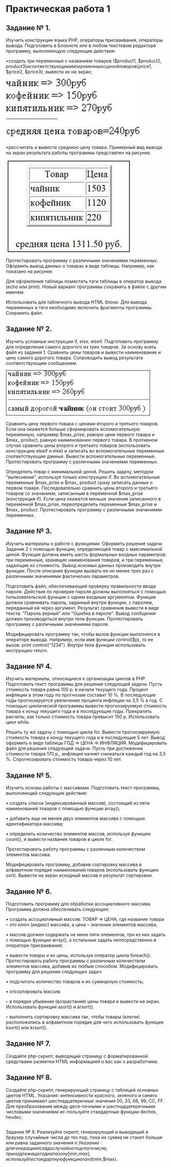 # Практическая работа 1
## Задание № 1. 

Изучить конструкции языка PHP, операторы присваивания, операторы вывода. Подготовить в Блокноте или в любом текстовом редакторе программу, выполняющую следующие действия:

•создать три переменные с названием товаров ($product1, $product2, $product3) и соответствующие им переменные с ценой товаров ($price1, $price2, $price3), вывести их на экран;

![p1](img/p1.jpg)

•рассчитать и вывести среднюю цену товара.
Примерный вид вывода на экран результата работы программы представлен на рисунке.

![p2](img/p2.jpg)

Протестировать программу с различными значениями переменных.
Оформить вывод данных о товарах в виде таблицы. Например, как показано на рисунке.

Для оформления таблицы поместить тэги таблицы в оператор вывода (echo или print). Новый вариант программы сохранить в файле с другим именем.

Использовать для табличного вывода HTML блоки. Для вывода переменных в тэги необходимо включить фрагменты программы. Сохранить файл.

## Задание № 2. 

Изучить условные инструкции if, else, elseif. Подготовить программу для определения самого дорогого из трех товаров. За основу взять файл из задания 1. Сравнить цены товаров и вывести наименование и цену самого дорогого товара. Сопроводить вывод результата соответствующим сообщением.

![p3](img/p3.jpg)

Сравнить цену первого товара с ценами второго и третьего товаров. Если она окажется больше сформировать вспомогательную переменную, например $max_prise, равную цене первого товара и $max_ product, равную наименованию первого товара. В противном случае сравнить цены второго и третьего товаров (использовать конструкцию elseif и else) и записать во вспомогательные переменные соответствующие данные. Вывести вспомогательные переменные. Протестировать программу с различными значениями переменных.

Определить товар с минимальной ценой. Решить задачу, методом "вытеснения", используя только конструкцию if. Во вспомогательные переменные $max_prise и $max_ product сразу записать данные о первом товаре. Последовательно сравнить цены второго и третьего товаров со значением, записанным в переменной $max_prise (конструкция if). Если цена окажется меньше значения записанного в переменной $max_prise, переопределить переменные $max_prise и $max_ product. Протестировать программу с различными значениями переменных.

## Задание № 3. 

Изучить материалы о работе с функциями. Оформить решение задачи Задания 2 с помощью функции, определяющей товар с максимальной ценой. Функция должна иметь шесть формальных входных параметров: три переменные, хранящие наименования товаров, и три переменные, задающие их стоимость. Вывод искомых данных производить внутри функции. После описания функции вызвать ее не менее трех раз с различными значениями фактических параметров.

Подготовить файл, обеспечивающий проверку правильности ввода пароля. Действия по проверке пароля должны выполняться с помощью пользовательской функции с одним входным аргументом. Функция должна сравнивать пароль, заданный внутри функции, с паролем, переданный ей через аргумент. Результат сравнения вывести в виде текста: "Пароль верный" или "Ошибка в пароле". Вывод сообщения должен производиться внутри тела функции. Протестировать программу с различными значениями пароля.

Модифицировать программу так, чтобы вызов функции выполнялся в операторе вывода. Например, если имя функции control($p), то ее вызов: print control("1234"). Внутри тела функции использовать инструкцию return.

## Задание № 4. 

Изучить материалы, относящиеся к организации циклов в PHP. Подготовить текст программы для решения следующей задачи. Пусть стоимость товара равна 100 р. в начале текущего года. Процент инфляции в этом году по прогнозам составит 10 %. В последующие годы прогнозируется увеличение процента инфляции на 3,5 % в год. С помощью циклической программы вывести прогнозируемую стоимость товара к концу текущего года и в последующие годы. Прекратить расчеты, как только стоимость товара превысит 150 р. Использовать цикл while.

Решить ту же задачу с помощью цикла for. Вывести прогнозируемую стоимость товара к концу текущего года и в последующие 5 лет. Вывод оформить в виде таблицы ГОД => ЦЕНА => ИНФЛЯЦИЯ. Модифицировать файл для решения следующей задачи. Пусть при достижении стоимости товара 170 р., инфляция начнет снижаться каждый год на 3,5 %. Спрогнозировать стоимость товара через 10 лет.

## Задание № 5. 
Изучить основы работы с массивами. Подготовить текст программы, выполняющей следующие действия:

•	создать список (индексированный массив), состоящий из пяти наименований товаров с помощью функции array();

•	добавить еще не менее двух элементов массива с помощью идентификатора массива;

•	определить количество элементов массив, используя функцию count(), и вывести названия товаров в цикле for.

Протестировать работу программы с различным количеством элементов массива.

Модифицировать программу, добавив сортировку массива в алфавитном порядке наименований товаров (использовать функцию sort). Вывести на экран исходный массив и результат сортировки.
## Задание № 6. 
Подготовить программу для обработки ассоциативного массива. Программа должна обеспечивать следующее:

•	создать ассоциативный массив: ТОВАР => ЦЕНА, где название товара – это ключ (индекс) массива, а цена – значения элементов массива;

•	массив должен содержать не мене пяти элементов, три из них задать с помощью функции array(), а остальные задать непосредственно в операторе присваивания;

•	вывести товары и их цены, используя оператор цикла foreach().
Протестировать работу программы с различным количеством элементов массива, добавив их любым способом.
Модифицировать программу для решения следующих задач:

•	подсчитать количество товаров и их суммарную стоимость;

•	отсортировать массив:

–	в порядке убывания (возрастания) цены товара и вывести на экран. Использовать функции asort() и arsort().

–	выполнить сортировку массива так, чтобы товары (ключи) расположились в алфавитном порядке для чего использовать функции ksort() или krsort().

## Задание № 7. 
Создайте php-скрипт, выводящий страницу с форматированной средствами разметки HTML информацией о вас как о разработчике.
## Задание № 8. 
Создайте php-скрипт, генерирующий страницу с таблицей основных цветов HTML. Указания: интенсивности красного, зеленого и синего цветов принимают шестнадцатеричные значения 00, 33, 66, 99, CC, FF. Для преобразования между деся-тичными и шестнадцатеричными числовыми значениями ис-пользуйте стандартные функции dechex, hexdec.
## 
Задание № 9. Реализуйте скрипт, генерирующий и выводящий в браузер случайные числа до тех пор, пока их сумма не станет больше или равна заданного значения $n. Указание: для генерации псевдослучайного целого числа, принадлежащего диапазону [$min,$max], используйте стандартную функцию rand($min,$max).